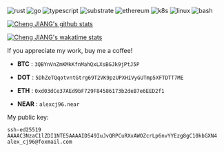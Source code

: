 ![rust](https://img.shields.io/badge/-Rust-555555?style=flat&logo=Rust&logoColor=000000)
![go](https://img.shields.io/badge/-Go-555555?style=flat&logo=Go&logoColor=00ADD8)
![typescript](https://img.shields.io/badge/-Typescript-555555?style=flat&logo=Typescript&logoColor=3178C6)
![substrate](https://img.shields.io/badge/-Substrate-555555?style=flat&logo=Parity-Substrate&logoColor=FFFFFF)
![ethereum](https://img.shields.io/badge/-Ethereum-555555?style=flat&logo=Ethereum&logoColor=3C3C3D)
![k8s](https://img.shields.io/badge/-K8s-555555?style=flat&logo=Kubernetes&logoColor=326CE5)
![linux](https://img.shields.io/badge/-Linux-555555?style=flat&logo=Linux&logoColor=FFBF00)
![bash](https://img.shields.io/badge/-Bash-555555?style=flat&logo=GNU-Bash&logoColor=4EAA25)

[![Cheng JIANG's github stats](https://github-readme-stats.vercel.app/api?username=gopherj&theme=radical&show_icons=true)](https://github.com/gopherj/github-readme-stats)

[![Cheng JIANG's wakatime stats](https://github-readme-stats.vercel.app/api/wakatime?username=gopherj&theme=radical&layout=compact)](https://github.com/anuraghazra/github-readme-stats)


If you appreciate my work, buy me a coffee!

- **BTC**  :  `3QBYnVnZmKMkKfnMahQxLXsBGJk9jPtJ5P`

- **DOT**  :  `5DhZeTQqotvntGtrg69T2VK9pzUPXHiVyGUTmp5XFTDTT7ME`

- **ETH**  :  `0xd03dCe37AEd9bF729F84586173b2deB7e6EED2f1`

- **NEAR** :  `alexcj96.near`

My public key:

```
ssh-ed25519 AAAAC3NzaC1lZDI1NTE5AAAAID549IuJvQRPCuRXxAWOZcrLp6nvYYEzg8gC10kbGXN4 alex_cj96@foxmail.com
```
